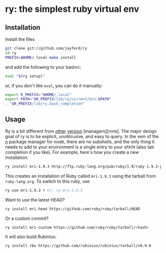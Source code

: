 # ry: the simplest ruby virtual env

## Installation

Install the files

``` bash
git clone git://github.com/jayferd/ry
cd ry
PREFIX=$HOME/.local make install
```

and add the following to your bashrc:

``` bash
eval "$(ry setup)"
```

or, if you don't like `eval`, you can do it manually:

``` bash
export R_PREFIX="$HOME/.local"
export PATH="$R_PREFIX/lib/ry/current/bin:$PATH"
. "$R_PREFIX/lib/ry.bash_completion"
```

## Usage

Ry is a bit different from [other][rvm] [version][rbenv] [managers][nvm].  The major design goal of ry is to be explicit, unobtrusive, and easy to query.  In the vein of the [n][] package manager for node, there are no subshells, and the only thing it needs to add to your environment is a single entry to your `$PATH` (also tab completion if you like).  For example, here's how you create a new installation:

[rvm]: http://rvm.beginrescueend.com/
[rbenv]: https://github.com/sstephenson/rbenv
[n]: https://github.com/visionmedia/n

``` bash
ry install mri-1.9.3 http://ftp.ruby-lang.org/pub/ruby/1.9/ruby-1.9.3-p125.tar.gz
```

This creates an installation of Ruby called `mri-1.9.3` using the tarball from `ruby-lang.org`.  To switch to this ruby, use

``` bash
ry use mri-1.9.3 # or: ry mry-1.9.3
```

Want to use the latest HEAD?

``` bash
ry install mri-head https://github.com/ruby/ruby/tarball/HEAD
```

Or a custom commit?

``` bash
ry install mri-custom https://github.com/ruby/ruby/tarball/<hash>
```

It will also build Rubinius:

``` bash
ry install rbx https://github.com/rubinius/rubinius/tarball/v0.9.0
```
